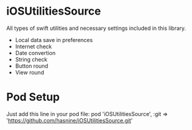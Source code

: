 # iOSUtilitiesSource
All types of swift utilities and necessary settings included in this library.
 - Local data save in preferences 
 - Internet check 
 - Date convertion
 - String check 
 - Button round 
 - View round


# Pod Setup
Just add this line in your pod file:
  pod 'iOSUtilitiesSource', :git => 'https://github.com/hasnine/iOSUtilitiesSource.git'
